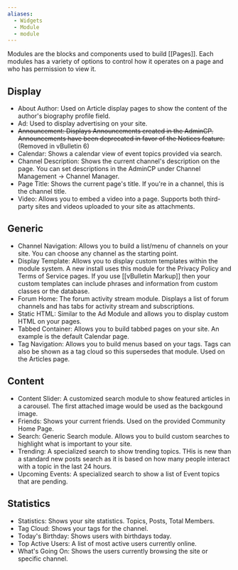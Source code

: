 ```yaml
---
aliases:
  - Widgets
  - Module
  - module
---
```

Modules are the blocks and components used to build [[Pages]]. Each modules has a variety of options to control how it operates on a page and who has permission to view it. 
## Display

- About Author: Used on Article display pages to show the content of the author's biography profile field.
- Ad: Used to display advertising on your site.
- <s>Announcement: Displays Announcements created in the AdminCP. Announcements have been deprecated in favor of the Notices feature.</s> (Removed in vBulletin 6)
- Calendar: Shows a calendar view of event topics provided via search.
- Channel Description: Shows the current channel's description on the page. You can set descriptions in the AdminCP under Channel Management -> Channel Manager.
- Page Title: Shows the current page's title. If you're in a channel, this is the channel title.
- Video: Allows you to embed a video into a page. Supports both third-party sites and videos uploaded to your site as attachments.

## Generic

- Channel Navigation: Allows you to build a list/menu of channels on your site. You can choose any channel as the starting point.
- Display Template: Allows you to display custom templates within the module system. A new install uses this module for the Privacy Policy and Terms of Service pages. If you use [[vBulletin Markup]] then your custom templates can include phrases and information from custom classes or the database.
- Forum Home: The forum activity stream module. Displays a list of forum channels and has tabs for activity stream and subscriptions.
- Static HTML: Similar to the Ad Module and allows you to display custom HTML on your pages.
- Tabbed Container: Allows you to build tabbed pages on your site. An example is the default Calendar page.
- Tag Navigation: Allows you to build menus based on your tags. Tags can also be shown as a tag cloud so this supersedes that module. Used on the Articles page.

## Content

- Content Slider: A customized search module to show featured articles in a carousel. The first attached image would be used as the backgound image.
- Friends: Shows your current friends. Used on the provided Community Home Page.
- Search: Generic Search module. Allows you to build custom searches to highlight what is important to your site.
- Trending: A specialized search to show trending topics. THis is new than a standard new posts search as it is based on how many people interact with a topic in the last 24 hours.
- Upcoming Events: A specialized search to show a list of Event topics that are pending.
     
## Statistics

- Statistics: Shows your site statistics. Topics, Posts, Total Members.
- Tag Cloud: Shows your tags for the channel.
- Today's Birthday: Shows users with birthdays today.
- Top Active Users: A list of most active users currently online.
- What's Going On: Shows the users currently browsing the site or specific channel.